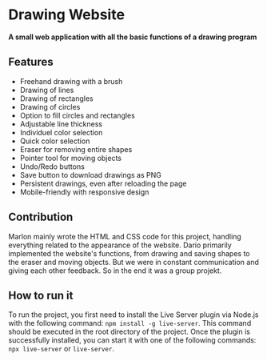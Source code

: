 # Drawing Website

**A small web application with all the basic functions of a drawing program**

## Features

* Freehand drawing with a brush
* Drawing of lines
* Drawing of rectangles
* Drawing of circles
* Option to fill circles and rectangles
* Adjustable line thickness
* Individuel color selection
* Quick color selection
* Eraser for removing entire shapes
* Pointer tool for moving objects
* Undo/Redo buttons
* Save button to download drawings as PNG
* Persistent drawings, even after reloading the page
* Mobile-friendly with responsive design

## Contribution

Marlon mainly wrote the HTML and CSS code for this project, handling everything related to the appearance of the website.
Dario primarily implemented the website's functions, from drawing and saving shapes to the eraser and moving objects.
But we were in constant communication and giving each other feedback. So in the end it was a group projekt.

## How to run it

To run the project, you first need to install the Live Server plugin via Node.js with the following command: `npm install -g live-server`. This command should be executed in the root directory of the project. Once the plugin is successfully installed, you can start it with one of the following commands: `npx live-server` or `live-server`.

